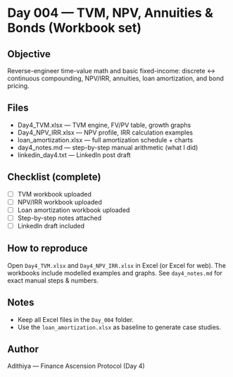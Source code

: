 # Day 004 — TVM, NPV, Annuities & Bonds (Workbook set)

## Objective
Reverse-engineer time-value math and basic fixed-income: discrete ↔ continuous compounding, NPV/IRR, annuities, loan amortization, and bond pricing.

## Files
- Day4_TVM.xlsx            — TVM engine, FV/PV table, growth graphs
- Day4_NPV_IRR.xlsx        — NPV profile, IRR calculation examples
- loan_amortization.xlsx   — full amortization schedule + charts
- day4_notes.md            — step-by-step manual arithmetic (what I did)
- linkedin_day4.txt        — LinkedIn post draft

## Checklist (complete)
- [ ] TVM workbook uploaded
- [ ] NPV/IRR workbook uploaded
- [ ] Loan amortization workbook uploaded
- [ ] Step-by-step notes attached
- [ ] LinkedIn draft included

## How to reproduce
Open `Day4_TVM.xlsx` and `Day4_NPV_IRR.xlsx` in Excel (or Excel for web). The workbooks include modelled examples and graphs. See `day4_notes.md` for exact manual steps & numbers.

## Notes
- Keep all Excel files in the `Day_004` folder.
- Use the `loan_amortization.xlsx` as baseline to generate case studies.

## Author
Adithiya — Finance Ascension Protocol (Day 4)


